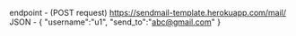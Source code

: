 endpoint - (POST request)  https://sendmail-template.herokuapp.com/mail/
JSON - 
{
"username":"u1",
"send_to":"abc@gmail.com"
}
